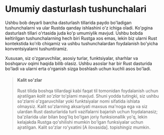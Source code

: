 # Umumiy dasturlash tushunchalari

Ushbu bob deyarli barcha dasturlash tillarida paydo bo'ladigan tushunchalarni va ular Rustda qanday ishlashini o'z ichiga oladi. Ko'pgina dasturlash tillari o'rtasida juda ko'p umumiylik mavjud. Ushbu bobda keltirilgan tushunchalarning hech biri Rustga xos emas, lekin biz ularni Rust kontekstida ko'rib chiqamiz va ushbu tushunchalardan foydalanish bo'yicha konventsiyalarni tushuntiramiz.

Xususan, siz o'zgaruvchilar, asosiy turlar, funktsiyalar, sharhlar va boshqaruv oqimi haqida bilib olasiz. Ushbu asoslar har bir Rust dasturida bo'ladi va ularni erta o'rganish sizga boshlash uchun kuchli asos bo'ladi.

> #### Kalit so'zlar
>
> Rust tilida boshqa tillardagi kabi faqat til tomonidan foydalanish uchun ajratilgan
> *kalit so'zlar* to'plami mavjud. Shuni yodda tutingki, siz ushbu so'zlarni 
> o'zgaruvchilar yoki funktsiyalar nomi sifatida ishlata olmaysiz. Kalit so'zlarning aksariyati
> maxsus ma'noga ega va siz ulardan Rust dasturlarida turli vazifalarni bajarish
> uchun foydalanasiz; ba'zilarida ular bilan bog'liq bo'lgan joriy funksionallik
> yo'q, lekin kelajakda Rustga qo'shilishi mumkin bo'lgan funksiyalar uchun ajratilgan.
> Kalit so'zlar ro'yxatini [A ilovasida]<!-- ignore -->. topishingiz mumkin.

[appendix_a]: appendix-01-keywords.md
